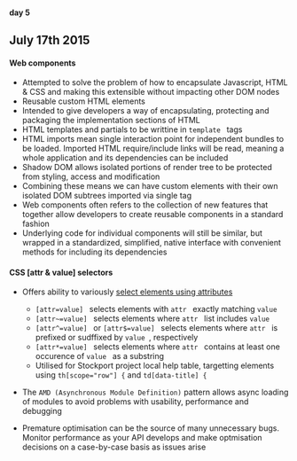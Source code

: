 #### day 5
## July 17th 2015

#### Web components
* Attempted to solve the problem of how to encapsulate Javascript, HTML & CSS and making this extensible without impacting other DOM nodes
* Reusable custom HTML elements
* Intended to give developers a way of encapsulating, protecting and packaging the implementation sections of HTML
* HTML templates and partials to be writtine in ```template ``` tags
* HTML imports mean single interaction point for independent bundles to be loaded. Imported HTML require/include links will be read, meaning a whole application and its dependencies can be included
* Shadow DOM allows isolated portions of render tree to be protected from styling, access and modification
* Combining these means we can have custom elements with their own isolated DOM subtrees imported via single tag
* Web components often refers to the collection of new features that together allow developers to create reusable components in a standard fashion
* Underlying code for individual components will still be similar, but wrapped in a standardized, simplified, native interface with convenient methods for including its dependencies

#### CSS [attr & value] selectors
* Offers ability to variously [select elements using attributes](https://developer.mozilla.org/en-US/docs/Web/CSS/Attribute_selectors)
  * ```[attr=value] ``` selects elements with ```attr ``` exactly matching ```value ```
  * ```[attr~=value] ``` selects elements where ```attr ``` list includes ```value ```
  * ```[attr^=value] ``` or ```[attr$=value] ``` selects elements where ```attr ``` is prefixed or sudffixed by ```value ```, respectively
  * ```[attr*=value] ``` selects elements where ```attr ``` contains at least one occurence of ```value ``` as a substring
  * Utilised for Stockport project local help table, targetting elements using ```th[scope="row"] {``` and ```td[data-title] {```

* The ```AMD (Asynchronous Module Definition)``` pattern allows async loading of modules to avoid problems with usability, performance and debugging

* Premature optimisation can be the source of many unnecessary bugs. Monitor performance as your API develops and make optmisation decisions on a case-by-case basis as issues arise
